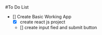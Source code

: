 #To Do List

- [] Create Basic Working App
  - [x] create react js project
  - [] create input fied and submit button
